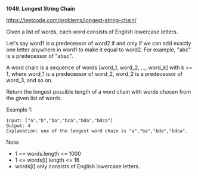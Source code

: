 **1048. Longest String Chain**

https://leetcode.com/problems/longest-string-chain/

Given a list of words, each word consists of English lowercase letters.

Let's say word1 is a predecessor of word2 if and only if we can add exactly one letter anywhere in word1 to make it equal to word2.  For example, "abc" is a predecessor of "abac".

A word chain is a sequence of words [word_1, word_2, ..., word_k] with k >= 1, where word_1 is a predecessor of word_2, word_2 is a predecessor of word_3, and so on.

Return the longest possible length of a word chain with words chosen from the given list of words.

 

Example 1:

    Input: ["a","b","ba","bca","bda","bdca"]
    Output: 4
    Explanation: one of the longest word chain is "a","ba","bda","bdca".
     

Note:

- 1 <= words.length <= 1000
- 1 <= words[i].length <= 16
- words[i] only consists of English lowercase letters.